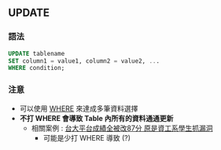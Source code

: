 ## UPDATE
### 語法
```sql
UPDATE tablename
SET column1 = value1, column2 = value2, ...
WHERE condition;
```

### 注意
- 可以使用 [WHERE](#WHERE) 來達成多筆資料選擇
- **不打 WHERE 會導致 Table 內所有的資料通通更新**
    - 相關案例 : [台大平台成績全被改87分 原是資工系學生抓漏洞](https://news.ltn.com.tw/news/life/breakingnews/2971370)
        - 可能是少打 WHERE 導致 (?)

